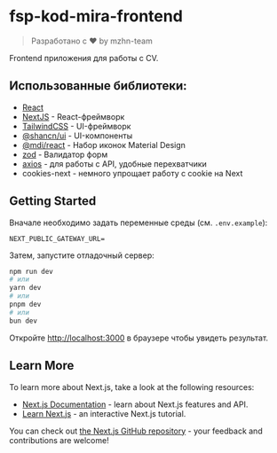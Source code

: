 # fsp-kod-mira-frontend

> Разработано с ❤ by mzhn-team

Frontend приложения для работы с CV.

## Использованные библиотеки:

- [React](https://reactjs.com/)
- [NextJS](https://nextjs.com/) - React-фреймворк
- [TailwindCSS](https://tailwindcss.com/) - UI-фреймворк
- [@shancn/ui](https://ui.shadcn.com/) - UI-компоненты
- [@mdi/react](https://pictogrammers.com/library/mdi/) - Набор иконок Material Design
- [zod](https://zod.dev/) - Валидатор форм
- [axios](https://axios-http.com/docs/intro) - для работы с API, удобные перехватчики
- cookies-next - немного упрощает работу с cookie на Next

## Getting Started

Вначале необходимо задать переменные среды (см. `.env.example`):

```
NEXT_PUBLIC_GATEWAY_URL=
```

Затем, запустите отладочный сервер:

```bash
npm run dev
# или
yarn dev
# или
pnpm dev
# или
bun dev
```

Откройте [http://localhost:3000](http://localhost:3000) в браузере чтобы увидеть результат.

## Learn More

To learn more about Next.js, take a look at the following resources:

- [Next.js Documentation](https://nextjs.org/docs) - learn about Next.js features and API.
- [Learn Next.js](https://nextjs.org/learn) - an interactive Next.js tutorial.

You can check out [the Next.js GitHub repository](https://github.com/vercel/next.js/) - your feedback and contributions are welcome!
